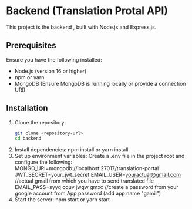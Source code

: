 # Backend (Translation Protal API)

This project is the backend , built with Node.js and Express.js.

## Prerequisites

Ensure you have the following installed:
- Node.js (version 16 or higher)
- npm or yarn
- MongoDB (Ensure MongoDB is running locally or provide a connection URI)

## Installation

1. Clone the repository:
   ```bash
   git clone <repository-url>
   cd backend
2. Install dependencies: npm install or yarn install
3. Set up environment variables: Create a .env file in the project root and configure the following:
  MONGO_URI=mongodb://localhost:27017/translation-portal
    JWT_SECRET=your_jwt_secret
    EMAIL_USER=youractual@gmail.com //actual gmail from which you have to send translated file
    EMAIL_PASS=syyq cquv jwgw gmxc //create a password from your google account from App password (add app name "gamil")
4. Start the server: npm start or yarn start
